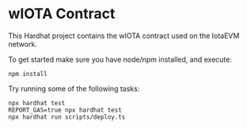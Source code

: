 # wIOTA Contract

This Hardhat project contains the wIOTA contract used on the IotaEVM network.

To get started make sure you have node/npm installed, and execute:

```shell
npm install
```

Try running some of the following tasks:

```shell
npx hardhat test
REPORT_GAS=true npx hardhat test
npx hardhat run scripts/deploy.ts
```
